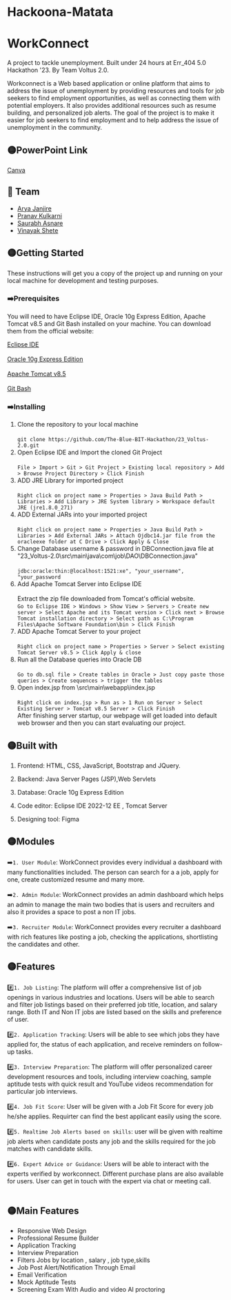# Hackoona-Matata
# WorkConnect

A project to tackle unemployment. Built under 24 hours at Err_404 5.0 Hackathon '23. By Team Voltus 2.0.


Workconnect is a Web based application or online platform that aims to address the issue of unemployment by providing resources and tools for job seekers to find employment opportunities, as well as connecting them with potential employers. It also provides additional resources such as resume building, and personalized job alerts. The goal of the project is to make it easier for job seekers to find employment and to help address the issue of unemployment in the community.

## 🟡PowerPoint Link
[Canva](https://www.canva.com/design/DAFdmIJXO6Y/LHjXeJcez3XDjIqQz2kMtg/edit?utm_content=DAFdmIJXO6Y&utm_campaign=designshare&utm_medium=link2&utm_source=sharebutton)

## 🚀 Team
- [Arya Janjire](https://github.com/aryajanjire)
- [Pranav Kulkarni](https://github.com/pranavkulkarni2905)
- [Saurabh Asnare](https://github.com/saurabhasnare)
- [Vinayak Shete](https://github.com/vinayak182002)

## 🟡Getting Started

These instructions will get you a copy of the project up and running on your local machine for development and testing purposes.

### ➡️Prerequisites
You will need to have Eclipse IDE, Oracle 10g Express Edition, Apache Tomcat v8.5 and Git Bash installed on your machine.
You can download them from the official website:

[Eclipse IDE](https://www.eclipse.org/downloads/) <br><br>
[Oracle 10g Express Edition](https://www.oracle.com/in/database/technologies/oracle-database-software-downloads.html) <br><br>
[Apache Tomcat v8.5](https://tomcat.apache.org/download-80.cgi)<br><br>
[Git Bash](https://gitforwindows.org/)

### ➡️Installing

1. Clone the repository to your local machine <br><br>
  `git clone https://github.com/The-Blue-BIT-Hackathon/23_Voltus-2.0.git` <br>
2. Open Eclipse IDE and Import the cloned Git Project <br><br>
 	`File > Import > Git > Git Project > Existing local repository > Add > Browse Project Directory > Click Finish` <br>
3. ADD JRE Library for imported project <br><br>
	`Right click on project name > Properties > Java Build Path > Libraries > Add Library > JRE System library > Workspace default JRE (jre1.8.0_271)`<br>
4. ADD External JARs into your imported project <br><br>
	`Right click on project name > Properties > Java Build Path > Libraries > Add External JARs > Attach Ojdbc14.jar file from the oracleexe folder at C Drive > Click Apply & Close` <br>
5. Change Database username & password in DBConnection.java file at "23_Voltus-2.0\src\main\java\com\job\DAO\DBConnection.java" <br><br>
	`jdbc:oracle:thin:@localhost:1521:xe", "your_username", "your_password`
6. Add Apache Tomcat Server into Eclipse IDE <br><br>
	Extract the zip file downloaded from Tomcat's official website.<br>
	`Go to Eclipse IDE > Windows > Show View > Servers > Create new server > Select Apache and its Tomcat version > Click next > Browse Tomcat installation directory > Select path as C:\Program Files\Apache Software Foundation\bin > Click Finish` <br>
7. ADD Apache Tomcat Server to your project <br><br>
	`Right click on project name > Properties > Server > Select existing Tomcat Server v8.5 > Click Apply & close`
8. Run all the Database queries into Oracle DB <br><br>
	`Go to db.sql file > Create tables in Oracle > Just copy paste those queries > Create sequences > trigger the tables`<br>
9. Open index.jsp from \src\main\webapp\index.jsp <br><br>
	`Right click on index.jsp > Run as > 1 Run on Server > Select Existing Server > Tomcat v8.5 Server > Click Finish` <br>
	After finishing server startup, our webpage will get loaded into default web browser and then you can start evaluating our project. <br>
	
## 🟡Built with

1. Frontend:  HTML, CSS, JavaScript, Bootstrap and JQuery. 

2. Backend: Java Server Pages (JSP),Web Servlets

3. Database: Oracle 10g Express Edition

4. Code editor: Eclipse IDE 2022-12 EE , Tomcat Server

5. Designing tool: Figma

## 🟡Modules

➡️`1. User Module`: WorkConnect provides every individual a dashboard with many functionalities included. The person can search for a a job, apply for one, create customized resume and many more. <br><br>
➡️`2. Admin Module`: WorkConnect provides an admin  dashboard which helps an admin to manage  the main two bodies that is users and recruiters and also it provides a space to post a non IT jobs.<br><br>
➡️`3. Recruiter Module`: WorkConnect provides every recruiter a dashboard with rich features like posting a job, checking the applications, shortlisting the candidates and other. <br>

## 🟡Features
#️⃣`1. Job Listing`: The platform will offer a comprehensive list of job openings in various industries and
locations. Users will be able to search and filter job listings based on their preferred job title,
location, and salary range. Both IT and Non IT jobs are listed based on the skills and preference of user. <br><br>
#️⃣`2. Application Tracking`: Users will be able to see which jobs they have applied for, the status of each application, and
receive reminders on follow-up tasks. <br><br>
#️⃣`3. Interview Preparation`: The platform will offer personalized career development resources and tools, including interview coaching, sample aptitude tests with quick result and YouTube videos recommendation for particular job interviews.<br><br>
#️⃣`4. Job Fit Score`: User will be given with a Job Fit Score for every job he/she applies. Requirter can find the best applicant easily using the score.<br><br>
#️⃣`5. Realtime Job Alerts based on skills`: user will be given with realtime job alerts when candidate posts any job and the skills required for the job matches with candidate skills.<br><br>
#️⃣`6. Expert Advice or Guidance`: Users will be able to interact with the experts verified by workconnect. Different purchase plans are also available for users. User can get in touch with the expert via chat or meeting call. <br><br>

## 🟡Main Features
- Responsive Web Design
- Professional Resume Builder
- Application Tracking
- Interview Preparation
- Filters Jobs by location , salary , job type,skills
- Job Post Alert/Notification Through Email
- Email Verification
- Mock Aptitude Tests
- Screening Exam With Audio and video AI proctoring <br><br>
